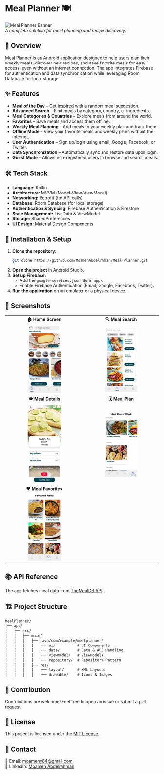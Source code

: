 # Meal Planner 🍽️

![Meal Planner Banner](https://your-image-link.com/banner.png)  
_A complete solution for meal planning and recipe discovery._

## 📌 Overview
Meal Planner is an Android application designed to help users plan their weekly meals, discover new recipes, and save favorite meals for easy access, even without an internet connection. The app integrates Firebase for authentication and data synchronization while leveraging Room Database for local storage.

## ✨ Features
- **Meal of the Day** – Get inspired with a random meal suggestion.
- **Advanced Search** – Find meals by category, country, or ingredients.
- **Meal Categories & Countries** – Explore meals from around the world.
- **Favorites** – Save meals and access them offline.
- **Weekly Meal Planning** – Add meals to your weekly plan and track them.
- **Offline Mode** – View your favorite meals and weekly plans without the internet.
- **User Authentication** – Sign up/login using email, Google, Facebook, or Twitter.
- **Data Synchronization** – Automatically sync and restore data upon login.
- **Guest Mode** – Allows non-registered users to browse and search meals.

## 🛠️ Tech Stack
- **Language:** Kotlin
- **Architecture:** MVVM (Model-View-ViewModel)
- **Networking:** Retrofit (for API calls)
- **Database:** Room Database (for local storage)
- **Authentication & Syncing:** Firebase Authentication & Firestore
- **State Management:** LiveData & ViewModel
- **Storage:** SharedPreferences
- **UI Design:** Material Design Components

## 🚀 Installation & Setup
1. **Clone the repository:**
   ```sh
   git clone https://github.com/MoamenAbdelrhman/Meal-Planner.git
   ```
2. **Open the project** in Android Studio.
3. **Set up Firebase:**
   - Add the `google-services.json` file in `app/`.
   - Enable Firebase Authentication (Email, Google, Facebook, Twitter).
4. **Run the application** on an emulator or a physical device.

## 📸 Screenshots

<table>
  <tr>
    <td align="center"><b>🏠 Home Screen</b></td>
    <td align="center"><b>🔍 Meal Search</b></td>
  </tr>
  <tr>
    <td align="center"><img src="https://github.com/MoamenAbdelrhman/Meal-Planner/blob/master/WhatsApp%20Image%202025-03-26%20at%2016.27.08_3f3a34d7.jpg" width="45%"/></td>
    <td align="center"><img src="https://github.com/MoamenAbdelrhman/Meal-Planner/blob/master/WhatsApp%20Image%202025-03-26%20at%2016.27.09_48ac8e48.jpg" width="45%"/></td>
  </tr>
  <tr>
    <td align="center"><b>🍽️ Meal Details</b></td>
    <td align="center"><b>🗓️ Meal Plan</b></td>
  </tr>
  <tr>
    <td align="center"><img src="https://github.com/MoamenAbdelrhman/Meal-Planner/blob/master/photo_2025-03-26_17-53-12.jpg" width="45%"/></td>
    <td align="center"><img src="https://github.com/MoamenAbdelrhman/Meal-Planner/blob/master/WhatsApp%20Image%202025-03-26%20at%2017.35.08_1b268352.jpg" width="45%"/></td>
  </tr>
  <tr>
    <td align="center"><b>❤️ Meal Favorites</b></td>
  </tr>
  <tr>
    <td align="center"><img src="https://github.com/MoamenAbdelrhman/Meal-Planner/blob/master/WhatsApp%20Image%202025-03-26%20at%2017.35.08_dec4fe1e.jpg" width="45%"/></td>
  </tr>
</table>


## 📚 API Reference
The app fetches meal data from [TheMealDB API](https://themealdb.com/api.php).

## 🏗️ Project Structure
```
MealPlanner/
│── app/
│   ├── src/
│   │   ├── main/
│   │   │   ├── java/com/example/mealplanner/
│   │   │   │   ├── ui/          # UI Components
│   │   │   │   ├── data/        # Data & API Handling
│   │   │   │   ├── viewmodel/   # ViewModels
│   │   │   │   ├── repository/  # Repository Pattern
│   │   │   ├── res/
│   │   │   │   ├── layout/      # XML Layouts
│   │   │   │   ├── drawable/    # Icons & Images
```

## 🤝 Contribution
Contributions are welcome! Feel free to open an issue or submit a pull request.

## 📜 License
This project is licensed under the [MIT License](LICENSE).

## 📩 Contact
📧 Email: moameny84@gmail.com  
🔗 LinkedIn: [Moamen Abdelrahman](https://www.linkedin.com/in/moamenabdelrhman/)
